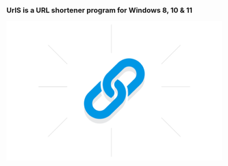 ### UrlS is a URL shortener program for Windows 8, 10 & 11

![](https://github.com/nu11secur1ty/Python/blob/master/Python3/UrlS/docs/url-shortener.png)
